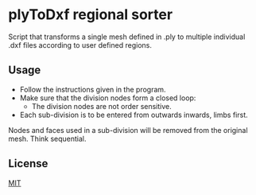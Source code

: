 # plyToDxf regional sorter

Script that transforms a single mesh defined in .ply to multiple individual .dxf files according to user defined regions.

## Usage

- Follow the instructions given in the program.
- Make sure that the division nodes form a closed loop:
  - The division nodes are not order sensitive.
- Each sub-division is to be entered from outwards inwards, limbs first.

Nodes and faces used in a sub-division will be removed from the original mesh. Think sequential.

## License
[MIT](https://choosealicense.com/licenses/mit/)
